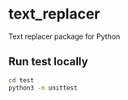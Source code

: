 # text_replacer
Text replacer package for Python


## Run test locally

```bash
cd test
python3 -m unittest
```
